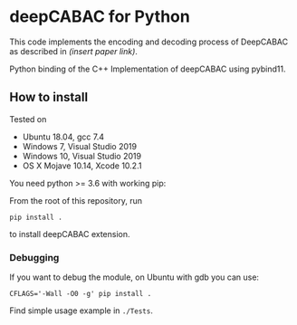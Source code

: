 # deepCABAC for Python

This code implements the encoding and decoding process of DeepCABAC as described in _(insert paper link)_.

Python binding of the C++ Implementation of deepCABAC using pybind11.

## How to install

Tested on

- Ubuntu 18.04, gcc 7.4
- Windows 7, Visual Studio 2019
- Windows 10, Visual Studio 2019
- OS X Mojave 10.14, Xcode 10.2.1

You need python >= 3.6 with working pip:

From the root of this repository, run

```
pip install .
```

to install deepCABAC extension.

### Debugging

If you want to debug the module, on Ubuntu with gdb you can use:

```
CFLAGS='-Wall -O0 -g' pip install .
```


Find simple usage example in `./Tests`.
